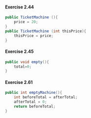 #### Exercise 2.44
```java
public TicketMachine (){
    price = 20;
}
public TicketMachine (int thisPrice){
    thisPrice = price; 
}

```

#### Exercise 2.45
```java
public void empty(){
    total=0;
}
```

#### Exercise 2.61
```java
public int emptyMachine(){
    int beforeTotal = afterTotal;
    afterTotal = 0;
    return beforeTotal;
}
```
